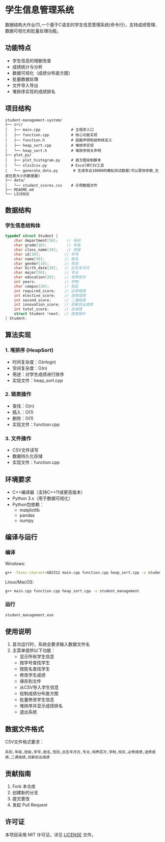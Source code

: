 # 学生信息管理系统

数据结构大作业(1),一个基于C语言的学生信息管理系统(命令行)，支持成绩管理、数据可视化和批量处理功能。

## 功能特点

- 学生信息的增删改查
- 成绩统计与分析
- 数据可视化（成绩分布直方图）
- 批量数据处理
- 文件导入导出
- 堆排序实现的成绩排名

## 项目结构

```
student-management-system/
├── src/
│   ├── main.cpp              # 主程序入口
│   ├── function.cpp          # 核心功能实现
│   ├── function.h            # 函数声明和结构体定义
│   ├── heap_sort.cpp         # 堆排序实现
│   └── heap_sort.h           # 堆排序相关声明
├── plot_py/
│   ├── plot_histogram.py     # 直方图绘制脚本
│   └── xlsx2csv.py           # Excel转CSV工具
|   └── generate_data.py       # 生成多达10000的模拟测试数据(可以更改参数,生成任意大小的数据量)
├── data/
│   └── student_scores.csv    # 示例数据文件
├── README.md
└── LICENSE
```

## 数据结构

### 学生信息结构体
```cpp
typedef struct Student {
    char department[50];    // 系别
    char grade[10];         // 年级
    char class_name[20];    // 班级
    char id[20];           // 学号
    char name[50];         // 姓名
    char gender[10];       // 性别
    char birth_date[20];   // 出生年月日
    char major[50];        // 专业
    char education[20];    // 培养层次
    int years;             // 学制
    char campus[20];       // 校区
    int required_score;    // 必修成绩
    int elective_score;    // 选修成绩
    int second_score;      // 二课成绩
    int innovation_score;  // 创新创业成绩
    int total_score;       // 总成绩
    struct Student *next;  // 链表指针
} Student;
```

## 算法实现

### 1. 堆排序 (HeapSort)
- 时间复杂度：O(nlogn)
- 空间复杂度：O(n)
- 用途：对学生成绩进行排序
- 实现文件：heap_sort.cpp

### 2. 链表操作
- 查找：O(n)
- 插入：O(1)
- 删除：O(1)
- 实现文件：function.cpp

### 3. 文件操作
- CSV文件读写
- 数据持久化存储
- 实现文件：function.cpp

## 环境要求

- C++编译器（支持C++11或更高版本）
- Python 3.x（用于数据可视化）
- Python包依赖：
  - matplotlib
  - pandas
  - numpy

## 编译与运行

### 编译

Windows:
```bash
g++ -fexec-charset=GB2312 main.cpp function.cpp heap_sort.cpp -o student_management
```

Linux/MacOS:
```bash
g++ main.cpp function.cpp heap_sort.cpp -o student_management
```

### 运行
```bash
student_management.exe
```

## 使用说明

1. 首次运行时，系统会要求输入数据文件名
2. 主菜单提供以下功能：
   - 显示所有学生信息
   - 按学号查找学生
   - 按姓名查找学生
   - 修改学生成绩
   - 保存到文件
   - 从CSV导入学生信息
   - 绘制成绩分布直方图
   - 批量修改学生信息
   - 堆排序并显示成绩排名
   - 退出系统

## 数据文件格式

CSV文件格式要求：
```
系别,年级,班级,学号,姓名,性别,出生年月日,专业,培养层次,学制,校区,必修成绩,选修成绩,二课成绩,创新创业成绩
```

## 贡献指南

1. Fork 本仓库
2. 创建新的分支
3. 提交更改
4. 发起 Pull Request

## 许可证

本项目采用 MIT 许可证。详见 [LICENSE](LICENSE) 文件。



